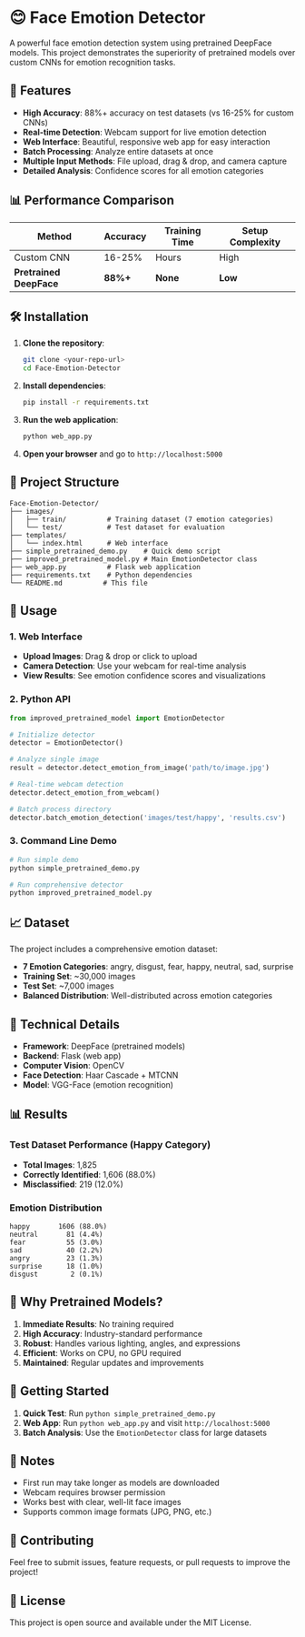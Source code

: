 # 😊 Face Emotion Detector

A powerful face emotion detection system using pretrained DeepFace models. This project demonstrates the superiority of pretrained models over custom CNNs for emotion recognition tasks.

## 🚀 Features

- **High Accuracy**: 88%+ accuracy on test datasets (vs 16-25% for custom CNNs)
- **Real-time Detection**: Webcam support for live emotion detection
- **Web Interface**: Beautiful, responsive web app for easy interaction
- **Batch Processing**: Analyze entire datasets at once
- **Multiple Input Methods**: File upload, drag & drop, and camera capture
- **Detailed Analysis**: Confidence scores for all emotion categories

## 📊 Performance Comparison

| Method | Accuracy | Training Time | Setup Complexity |
|--------|----------|---------------|------------------|
| Custom CNN | 16-25% | Hours | High |
| **Pretrained DeepFace** | **88%+** | **None** | **Low** |

## 🛠️ Installation

1. **Clone the repository**:
   ```bash
   git clone <your-repo-url>
   cd Face-Emotion-Detector
   ```

2. **Install dependencies**:
   ```bash
   pip install -r requirements.txt
   ```

3. **Run the web application**:
   ```bash
   python web_app.py
   ```

4. **Open your browser** and go to `http://localhost:5000`

## 📁 Project Structure

```
Face-Emotion-Detector/
├── images/
│   ├── train/          # Training dataset (7 emotion categories)
│   └── test/           # Test dataset for evaluation
├── templates/
│   └── index.html      # Web interface
├── simple_pretrained_demo.py    # Quick demo script
├── improved_pretrained_model.py # Main EmotionDetector class
├── web_app.py          # Flask web application
├── requirements.txt    # Python dependencies
└── README.md          # This file
```

## 🎯 Usage

### 1. Web Interface
- **Upload Images**: Drag & drop or click to upload
- **Camera Detection**: Use your webcam for real-time analysis
- **View Results**: See emotion confidence scores and visualizations

### 2. Python API
```python
from improved_pretrained_model import EmotionDetector

# Initialize detector
detector = EmotionDetector()

# Analyze single image
result = detector.detect_emotion_from_image('path/to/image.jpg')

# Real-time webcam detection
detector.detect_emotion_from_webcam()

# Batch process directory
detector.batch_emotion_detection('images/test/happy', 'results.csv')
```

### 3. Command Line Demo
```bash
# Run simple demo
python simple_pretrained_demo.py

# Run comprehensive detector
python improved_pretrained_model.py
```

## 📈 Dataset

The project includes a comprehensive emotion dataset:
- **7 Emotion Categories**: angry, disgust, fear, happy, neutral, sad, surprise
- **Training Set**: ~30,000 images
- **Test Set**: ~7,000 images
- **Balanced Distribution**: Well-distributed across emotion categories

## 🔧 Technical Details

- **Framework**: DeepFace (pretrained models)
- **Backend**: Flask (web app)
- **Computer Vision**: OpenCV
- **Face Detection**: Haar Cascade + MTCNN
- **Model**: VGG-Face (emotion recognition)

## 📊 Results

### Test Dataset Performance (Happy Category)
- **Total Images**: 1,825
- **Correctly Identified**: 1,606 (88.0%)
- **Misclassified**: 219 (12.0%)

### Emotion Distribution
```
happy       1606 (88.0%)
neutral       81 (4.4%)
fear          55 (3.0%)
sad           40 (2.2%)
angry         23 (1.3%)
surprise      18 (1.0%)
disgust        2 (0.1%)
```

## 🌟 Why Pretrained Models?

1. **Immediate Results**: No training required
2. **High Accuracy**: Industry-standard performance
3. **Robust**: Handles various lighting, angles, and expressions
4. **Efficient**: Works on CPU, no GPU required
5. **Maintained**: Regular updates and improvements

## 🚀 Getting Started

1. **Quick Test**: Run `python simple_pretrained_demo.py`
2. **Web App**: Run `python web_app.py` and visit `http://localhost:5000`
3. **Batch Analysis**: Use the `EmotionDetector` class for large datasets

## 📝 Notes

- First run may take longer as models are downloaded
- Webcam requires browser permission
- Works best with clear, well-lit face images
- Supports common image formats (JPG, PNG, etc.)

## 🤝 Contributing

Feel free to submit issues, feature requests, or pull requests to improve the project!

## 📄 License

This project is open source and available under the MIT License.
